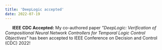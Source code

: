 ```yaml
---
title: 'DeepLogic accepted'
date: 2022-07-19
---
```


&nbsp;&nbsp;&nbsp;&nbsp;&nbsp; **IEEE CDC Accepted:** My co-authored paper *"DeepLogic: Verification of Compositional Neural Network Controllers for Temporal Logic Control Objectives"* has been accepted to IEEE Conference on Decision and Control (CDC) 2022!
